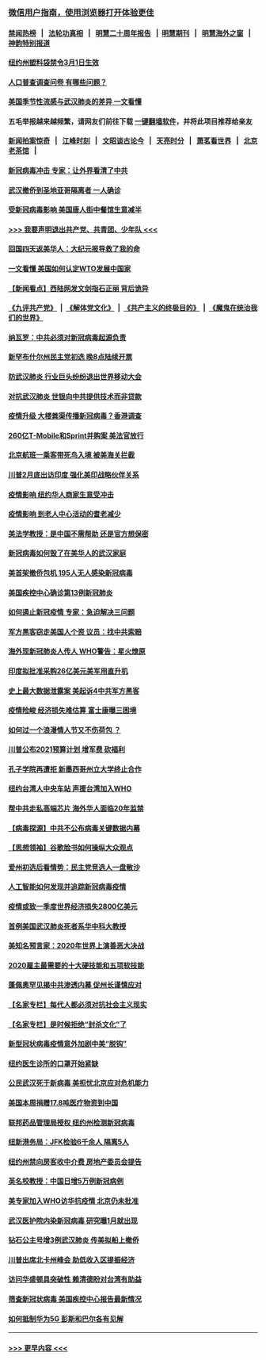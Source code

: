 ### [微信用户指南，使用浏览器打开体验更佳](https://github.com/gfw-breaker/banned-news1/blob/master/indexes/wechat-guide.md?t=0)
#### [禁闻热榜](热点新闻.md?t=0)  &nbsp;&nbsp;|&nbsp;&nbsp; [法轮功真相](https://github.com/gfw-breaker/truth/blob/master/README.md?t=0) &nbsp;&nbsp;|&nbsp;&nbsp; [明慧二十周年报告](https://github.com/gfw-breaker/mh-reports/blob/master/README.md?t=0) &nbsp;&nbsp;|&nbsp;&nbsp;[明慧期刊](https://github.com/gfw-breaker/mh-qikan) &nbsp;&nbsp;|&nbsp;&nbsp; [明慧海外之窗](https://github.com/gfw-breaker/mh-news/blob/master/README.md?t=0) &nbsp;&nbsp;|&nbsp;&nbsp; [神韵特别报道](https://github.com/gfw-breaker/mh-news/blob/master/shenyun.md?t=0)
#### [纽约州塑料袋禁令3月1日生效](../pages/nsc412/n11862832.md?t=02121602) 
#### [人口普查调查问卷  有哪些问题？](../pages/nsc412/n11862808.md?t=02121602) 
#### [美国季节性流感与武汉肺炎的差异 一文看懂](../pages/nsc412/n11862428.md?t=02121602) 
#### 五毛举报越来越频繁，请网友们前往下载 [一键翻墙软件](https://github.com/gfw-breaker/ssr-accounts)，并将此项目推荐给亲友
#### [新闻拍案惊奇](https://github.com/gfw-breaker/banned-news1/blob/master/pages/link4.md) &nbsp;&nbsp;|&nbsp;&nbsp; [江峰时刻](https://github.com/gfw-breaker/banned-news1/blob/master/pages/link4.md) &nbsp;&nbsp;|&nbsp;&nbsp; [文昭谈古论今](https://github.com/gfw-breaker/banned-news1/blob/master/pages/link4.md) &nbsp;&nbsp;|&nbsp;&nbsp; [天亮时分](https://github.com/gfw-breaker/banned-news1/blob/master/pages/link4.md) &nbsp;&nbsp;|&nbsp;&nbsp; [萧茗看世界](https://github.com/gfw-breaker/banned-news1/blob/master/pages/link4.md) &nbsp;&nbsp;|&nbsp;&nbsp; [北京老茶馆](https://github.com/gfw-breaker/banned-news1/blob/master/pages/link4.md) &nbsp;&nbsp;|&nbsp;&nbsp; 
#### [新冠病毒冲击 专家：让外界看清了中共](../pages/nsc412/n11862280.md?t=02121602) 
#### [武汉撤侨到圣地亚哥隔离者 一人确诊](../pages/nsc412/n11862460.md?t=02121602) 
#### [受新冠病毒影响 美国唐人街中餐馆生意减半](../pages/nsc412/n11861940.md?t=02121602) 
#### [>>> 我要声明退出共产党、共青团、少年队 <<<](https://github.com/begood0513/goodnews/blob/master/quit/letter.md) 
#### [回国四天返美华人：大纪元报导救了我的命](../pages/nsc412/n11862181.md?t=02121602) 
#### [一文看懂 美国如何认定WTO发展中国家](../pages/nsc412/n11862051.md?t=02121602) 
#### [【新闻看点】西陆网发文剑指石正丽 背后诡异](../pages/nsc412/n11861792.md?t=02121602) 
#### [《九评共产党》](https://github.com/begood0513/9ping.md/blob/master/README.md) &nbsp;|&nbsp; [《解体党文化》](../../../../jtdwh.md/blob/master/README.md)  &nbsp;|&nbsp; [《共产主义的终极目的》](../../../../gczydzjmd.md/blob/master/README.md) &nbsp;|&nbsp; [《魔鬼在统治我们的世界》](../../../../mgztzwmdsj.md/blob/master/README.md) 
#### [纳瓦罗：中共必须对新冠病毒起源负责](../pages/nsc412/n11861810.md?t=02121602) 
#### [新罕布什尔州民主党初选 晚8点陆续开票](../pages/nsc412/n11861872.md?t=02121602) 
#### [防武汉肺炎 行业巨头纷纷退出世界移动大会](../pages/nsc412/n11861795.md?t=02121602) 
#### [对抗武汉肺炎 世银向中共提供技术而非贷款](../pages/nsc412/n11861652.md?t=02121602) 
#### [疫情升级 大楼粪渠传播新冠病毒？香港调查](../pages/nsc412/n11861556.md?t=02121602) 
#### [260亿T-Mobile和Sprint并购案 美法官放行](../pages/nsc412/n11861511.md?t=02121602) 
#### [北京航班一乘客带死鸟入境 被美海关拦截](../pages/nsc412/n11861317.md?t=02121602) 
#### [川普2月底出访印度 强化美印战略伙伴关系](../pages/nsc412/n11860557.md?t=02121602) 
#### [疫情影响  纽约华人商家生意受冲击](../pages/nsc412/n11860284.md?t=02121602) 
#### [疫情影响  到老人中心活动的耆老减少](../pages/nsc412/n11860199.md?t=02121602) 
#### [美法学教授：是中国不需帮助 还是官方想保密](../pages/nsc412/n11859492.md?t=02121602) 
#### [新冠病毒如何毁了在美华人的武汉家庭](../pages/nsc412/n11859524.md?t=02121602) 
#### [美首架撤侨包机 195人无人感染新冠病毒](../pages/nsc412/n11859908.md?t=02121602) 
#### [美国疾控中心确诊第13例新冠肺炎](../pages/nsc412/n11859966.md?t=02121602) 
#### [如何遏止新冠疫情 专家：急迫解决三问题](../pages/nsc412/n11859685.md?t=02121602) 
#### [军方黑客窃走美国人个资 议员：找中共索赔](../pages/nsc412/n11859371.md?t=02121602) 
#### [海外现新冠肺炎人传人 WHO警告：星火燎原](../pages/nsc412/n11859252.md?t=02121602) 
#### [印度拟批准采购26亿美元美军用直升机](../pages/nsc412/n11859143.md?t=02121602) 
#### [史上最大数据泄露案 美起诉4中共军方黑客](../pages/nsc412/n11859115.md?t=02121602) 
#### [疫情险峻 经济损失难估算 富士康曝三困境](../pages/nsc412/n11859120.md?t=02121602) 
#### [如何过一个浪漫情人节又不伤荷包 ？](../pages/nsc412/n11858969.md?t=02121602) 
#### [川普公布2021预算计划 增军费 砍福利](../pages/nsc412/n11859012.md?t=02121602) 
#### [孔子学院再遭拒 新墨西哥州立大学终止合作](../pages/nsc412/n11858661.md?t=02121602) 
#### [纽约台湾人中央车站  声援台湾加入WHO](../pages/nsc412/n11857757.md?t=02121602) 
#### [帮中共走私高端芯片 海外华人面临20年监禁](../pages/nsc412/n11855016.md?t=02121602) 
#### [【病毒探源】中共不公布病毒关键数据内幕](../pages/nsc412/n11856584.md?t=02121602) 
#### [【思想领袖】谷歌脸书如何操纵大众观点](../pages/nsc412/n11680874.md?t=02121602) 
#### [爱州初选后看情势：民主党竞选人一盘散沙](../pages/nsc412/n11856557.md?t=02121602) 
#### [人工智能如何发现并追踪新冠病毒疫情](../pages/nsc412/n11856398.md?t=02121602) 
#### [疫情或致一季度世界经济损失2800亿美元](../pages/nsc412/n11855639.md?t=02121602) 
#### [首例美国武汉肺炎死者系华中科大教授](../pages/nsc412/n11855500.md?t=02121602) 
#### [美知名预言家：2020年世界上演善恶大决战](../pages/nsc412/n11855418.md?t=02121602) 
#### [2020雇主最需要的十大硬技能和五项软技能](../pages/nsc412/n11850953.md?t=02121602) 
#### [蓬佩奥罕见揭中共渗透内幕 促州长谨慎应对](../pages/nsc412/n11854685.md?t=02121602) 
#### [【名家专栏】每代人都必须对抗社会主义现实](../pages/nsc412/n11831412.md?t=02121602) 
#### [【名家专栏】是时候拒绝“封杀文化”了](../pages/nsc412/n11814093.md?t=02121602) 
#### [新型冠状病毒疫情意外加剧中美“脱钩”](../pages/nsc412/n11854475.md?t=02121602) 
#### [纽约医生诊所的口罩开始紧缺](../pages/nsc412/n11853364.md?t=02121602) 
#### [公民武汉死于新病毒 美担忧北京应对危机能力](../pages/nsc412/n11854331.md?t=02121602) 
#### [美国本周捐赠17.8吨医疗物资到中国](../pages/nsc412/n11854269.md?t=02121602) 
#### [联邦药品管理局授权  纽约州检测新冠病毒](../pages/nsc412/n11853371.md?t=02121602) 
#### [纽新港务局：JFK检验6千余人  隔离5人](../pages/nsc412/n11853366.md?t=02121602) 
#### [纽约州禁向房客收中介费  房地产委员会提告](../pages/nsc412/n11853360.md?t=02121602) 
#### [英名校教授：中国日增5万例新冠病例](../pages/nsc412/n11854174.md?t=02121602) 
#### [美专家加入WHO访华抗疫情 北京仍未批准](../pages/nsc412/n11854043.md?t=02121602) 
#### [武汉医护院内染新冠病毒 研究曝1月就出现](../pages/nsc412/n11852928.md?t=02121602) 
#### [钻石公主号增3例武汉肺炎 传美拟船上撤侨](../pages/nsc412/n11853240.md?t=02121602) 
#### [川普出席北卡州峰会 助低收入区提振经济](../pages/nsc412/n11853232.md?t=02121602) 
#### [访问华盛顿具突破性 赖清德盼对台湾有助益](../pages/nsc412/n11853129.md?t=02121602) 
#### [筛查新冠状病毒 美国疾控中心报告最新情况](../pages/nsc412/n11853070.md?t=02121602) 
#### [如何抵制华为5G 彭斯和巴尔各有见解](../pages/nsc412/n11852535.md?t=02121602) 

----
#### [ >>> 更早内容 <<< ](../indexes/nsc412-earlier.md)
